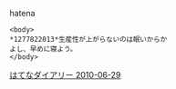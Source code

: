 
hatena

```
<body>
*1277822013*生産性が上がらないのは眠いからか
よし、早めに寝よう。
</body>
```


[はてなダイアリー 2010-06-29](https://nishiohirokazu.hatenadiary.org/archive/2010/06/29)